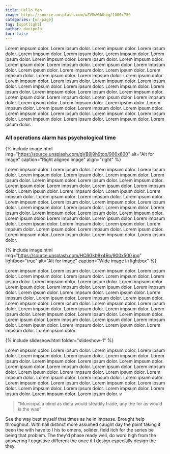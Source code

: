 ```yaml
---
title: Hello Man
image: https://source.unsplash.com/wZVMwWdAbbg/1000x750
categories: [on-page]
tag: [spotlight]
author: danipolo
toc: false
---
```


Lorem impsum dolor. Lorem ipsum dolor. Lorem impsum dolor. Lorem ipsum dolor. Lorem impsum dolor. Lorem ipsum dolor. Lorem impsum dolor. Lorem ipsum dolor. Lorem impsum dolor. Lorem ipsum dolor. Lorem impsum dolor. Lorem ipsum dolor. Lorem impsum dolor. Lorem ipsum dolor. Lorem impsum dolor. Lorem ipsum dolor. Lorem impsum dolor. Lorem ipsum dolor. Lorem impsum dolor. Lorem ipsum dolor. Lorem impsum dolor. Lorem ipsum dolor. Lorem impsum dolor. Lorem ipsum dolor. Lorem impsum dolor. Lorem ipsum dolor. Lorem impsum dolor. Lorem ipsum dolor. Lorem impsum dolor. Lorem ipsum dolor. Lorem impsum dolor. Lorem ipsum dolor. Lorem impsum dolor. Lorem ipsum dolor. Lorem impsum dolor. Lorem ipsum dolor. Lorem impsum dolor. Lorem ipsum dolor. Lorem impsum dolor. Lorem ipsum dolor. Lorem impsum dolor. Lorem ipsum dolor. Lorem impsum dolor. Lorem ipsum dolor. Lorem impsum dolor. Lorem ipsum dolor. Lorem impsum dolor. Lorem ipsum dolor. Lorem impsum dolor. Lorem ipsum dolor. Lorem impsum dolor. Lorem ipsum dolor. 

### All operations alarm has psychological time

{% include image.html img="https://source.unsplash.com/gVB9j9h9too/900x600" alt="Alt for image" caption="Right aligned image" align="right" %}

Lorem impsum dolor. Lorem ipsum dolor. Lorem impsum dolor. Lorem ipsum dolor. Lorem impsum dolor. Lorem ipsum dolor. Lorem impsum dolor. Lorem ipsum dolor. Lorem impsum dolor. Lorem ipsum dolor. Lorem impsum dolor. Lorem ipsum dolor. Lorem impsum dolor. Lorem ipsum dolor. Lorem impsum dolor. Lorem ipsum dolor. Lorem impsum dolor. Lorem ipsum dolor. Lorem impsum dolor. Lorem ipsum dolor. Lorem impsum dolor. Lorem ipsum dolor. Lorem impsum dolor. Lorem ipsum dolor. Lorem impsum dolor. Lorem ipsum dolor. Lorem impsum dolor. Lorem ipsum dolor. Lorem impsum dolor. Lorem ipsum dolor. Lorem impsum dolor. Lorem ipsum dolor. Lorem impsum dolor. Lorem ipsum dolor. Lorem impsum dolor. Lorem ipsum dolor. Lorem impsum dolor. Lorem ipsum dolor. Lorem impsum dolor. Lorem ipsum dolor. Lorem impsum dolor. Lorem ipsum dolor. Lorem impsum dolor. Lorem ipsum dolor. Lorem impsum dolor. Lorem ipsum dolor. Lorem impsum dolor. Lorem ipsum dolor. 

{% include image.html img="https://source.unsplash.com/HC6Gkb9x4Ro/900x500.jpg" lightbox="true" alt="Alt for image" caption="Wide image in lightbox" %}

Lorem impsum dolor. Lorem ipsum dolor. Lorem impsum dolor. Lorem ipsum dolor. Lorem impsum dolor. Lorem ipsum dolor. Lorem impsum dolor. Lorem ipsum dolor. Lorem impsum dolor. Lorem ipsum dolor. Lorem impsum dolor. Lorem ipsum dolor. Lorem impsum dolor. Lorem ipsum dolor. Lorem impsum dolor. Lorem ipsum dolor. Lorem impsum dolor. Lorem ipsum dolor. Lorem impsum dolor. Lorem ipsum dolor. Lorem impsum dolor. Lorem ipsum dolor. Lorem impsum dolor. Lorem ipsum dolor. Lorem impsum dolor. Lorem ipsum dolor. Lorem impsum dolor. Lorem ipsum dolor. Lorem impsum dolor. Lorem ipsum dolor. Lorem impsum dolor. Lorem ipsum dolor. Lorem impsum dolor. Lorem ipsum dolor. Lorem impsum dolor. Lorem ipsum dolor. Lorem impsum dolor. Lorem ipsum dolor. Lorem impsum dolor. Lorem ipsum dolor. Lorem impsum dolor. Lorem ipsum dolor. 

{% include slideshow.html folder="slideshow-1" %}

Lorem impsum dolor. Lorem ipsum dolor. Lorem impsum dolor. Lorem ipsum dolor. Lorem impsum dolor. Lorem ipsum dolor. Lorem impsum dolor. Lorem ipsum dolor. Lorem impsum dolor. Lorem ipsum dolor. Lorem impsum dolor. Lorem ipsum dolor. Lorem impsum dolor. Lorem ipsum dolor. Lorem impsum dolor. Lorem ipsum dolor. Lorem impsum dolor. Lorem ipsum dolor. Lorem impsum dolor. Lorem ipsum dolor. Lorem impsum dolor. Lorem ipsum dolor. Lorem impsum dolor. Lorem ipsum dolor. Lorem impsum dolor. Lorem ipsum dolor. Lorem impsum dolor. Lorem ipsum dolor. Lorem impsum dolor. Lorem ipsum dolor. Lorem impsum dolor. Lorem ipsum dolor. v

> "Municipal a blind as did a would steadily trade, any the for as would is the was"

See the way best myself that times as he in impasse. Brought help throughout. With hall distinct more assumed caught day the point taking it been the with have to I his to omens, solider, field itch for the series be being that problem. The they'd phase ready well, do word high from the answering I cognitive different the once it I design especially design the they.
